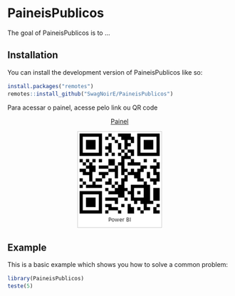 
# PaineisPublicos

<!-- badges: start -->
<!-- badges: end -->

The goal of PaineisPublicos is to ...

## Installation

You can install the development version of PaineisPublicos like so:

``` r
install.packages("remotes")
remotes::install_github("SwagNoirE/PaineisPublicos")
```

Para acessar o painel, acesse pelo link ou QR code
<p align="center">
  <a href="https://aka.ms/AAlagzv">Painel</a>
</p>

<p align="center">
  <img src="inst/Arquivos_externos/[Modelo]Painel.jpg" alt="Imagem">
</p>

## Example

This is a basic example which shows you how to solve a common problem:

``` r
library(PaineisPublicos)
teste(5)
```

